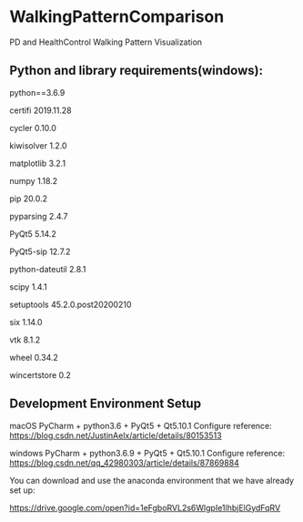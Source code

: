 # WalkingPatternComparison
PD and HealthControl Walking Pattern Visualization


## Python and library requirements(windows):
python==3.6.9

certifi         2019.11.28

cycler          0.10.0

kiwisolver      1.2.0

matplotlib      3.2.1

numpy           1.18.2

pip             20.0.2

pyparsing       2.4.7

PyQt5           5.14.2

PyQt5-sip       12.7.2

python-dateutil 2.8.1

scipy           1.4.1

setuptools      45.2.0.post20200210

six             1.14.0

vtk             8.1.2

wheel           0.34.2

wincertstore    0.2

## Development Environment Setup

macOS
PyCharm + python3.6 + PyQt5 + Qt5.10.1 Configure
reference: https://blog.csdn.net/JustinAelx/article/details/80153513

windows
PyCharm + python3.6.9 + PyQt5 + Qt5.10.1 Configure
reference: https://blog.csdn.net/qq_42980303/article/details/87869884

You can download and use the anaconda environment that we have already set up:

https://drive.google.com/open?id=1eFgboRVL2s6WlgpIe1lhbjElGydFqRV
